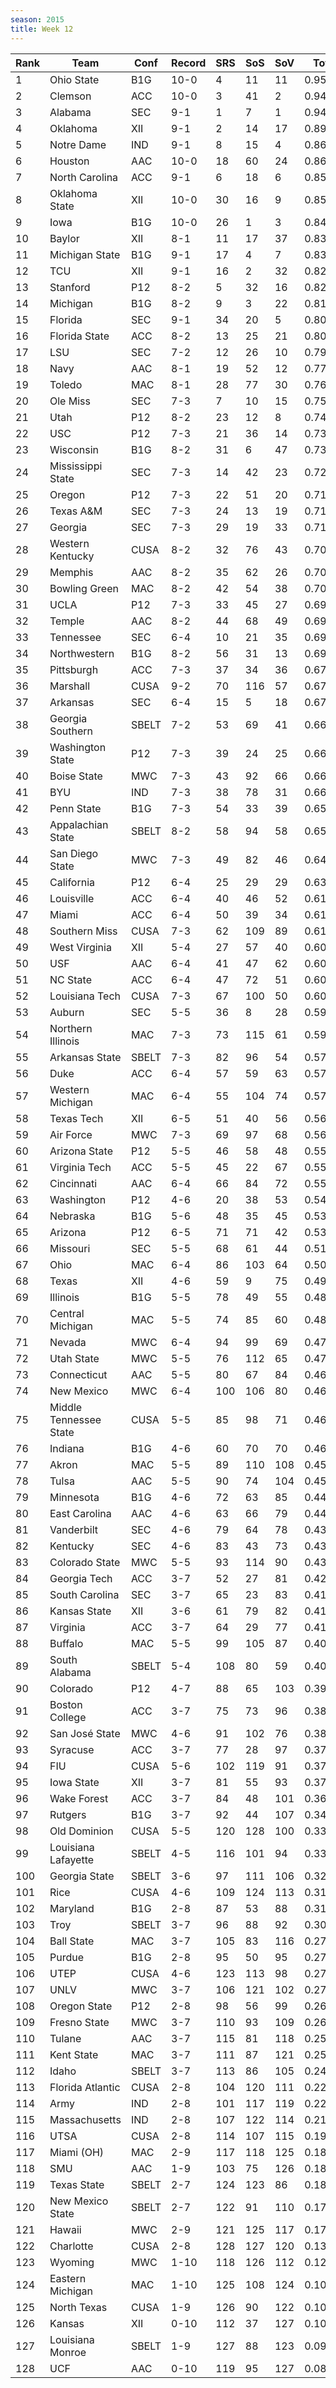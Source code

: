 ```yaml
---
season: 2015
title: Week 12
---
```

<table class="display"><thead><tr><th>Rank</th><th>Team</th><th>Conf</th><th>Record</th><th>SRS</th><th>SoS</th><th>SoV</th><th>Total</th></tr></thead><tbody>
<tr><td>1</td><td>Ohio State</td><td>B1G</td><td>10-0</td><td>4</td><td>11</td><td>11</td><td>0.95611</td></tr>
<tr><td>2</td><td>Clemson</td><td>ACC</td><td>10-0</td><td>3</td><td>41</td><td>2</td><td>0.94735</td></tr>
<tr><td>3</td><td>Alabama</td><td>SEC</td><td>9-1</td><td>1</td><td>7</td><td>1</td><td>0.94500</td></tr>
<tr><td>4</td><td>Oklahoma</td><td>XII</td><td>9-1</td><td>2</td><td>14</td><td>17</td><td>0.89045</td></tr>
<tr><td>5</td><td>Notre Dame</td><td>IND</td><td>9-1</td><td>8</td><td>15</td><td>4</td><td>0.86848</td></tr>
<tr><td>6</td><td>Houston</td><td>AAC</td><td>10-0</td><td>18</td><td>60</td><td>24</td><td>0.86269</td></tr>
<tr><td>7</td><td>North Carolina</td><td>ACC</td><td>9-1</td><td>6</td><td>18</td><td>6</td><td>0.85904</td></tr>
<tr><td>8</td><td>Oklahoma State</td><td>XII</td><td>10-0</td><td>30</td><td>16</td><td>9</td><td>0.85133</td></tr>
<tr><td>9</td><td>Iowa</td><td>B1G</td><td>10-0</td><td>26</td><td>1</td><td>3</td><td>0.84943</td></tr>
<tr><td>10</td><td>Baylor</td><td>XII</td><td>8-1</td><td>11</td><td>17</td><td>37</td><td>0.83902</td></tr>
<tr><td>11</td><td>Michigan State</td><td>B1G</td><td>9-1</td><td>17</td><td>4</td><td>7</td><td>0.83039</td></tr>
<tr><td>12</td><td>TCU</td><td>XII</td><td>9-1</td><td>16</td><td>2</td><td>32</td><td>0.82509</td></tr>
<tr><td>13</td><td>Stanford</td><td>P12</td><td>8-2</td><td>5</td><td>32</td><td>16</td><td>0.82277</td></tr>
<tr><td>14</td><td>Michigan</td><td>B1G</td><td>8-2</td><td>9</td><td>3</td><td>22</td><td>0.81197</td></tr>
<tr><td>15</td><td>Florida</td><td>SEC</td><td>9-1</td><td>34</td><td>20</td><td>5</td><td>0.80927</td></tr>
<tr><td>16</td><td>Florida State</td><td>ACC</td><td>8-2</td><td>13</td><td>25</td><td>21</td><td>0.80532</td></tr>
<tr><td>17</td><td>LSU</td><td>SEC</td><td>7-2</td><td>12</td><td>26</td><td>10</td><td>0.79562</td></tr>
<tr><td>18</td><td>Navy</td><td>AAC</td><td>8-1</td><td>19</td><td>52</td><td>12</td><td>0.77637</td></tr>
<tr><td>19</td><td>Toledo</td><td>MAC</td><td>8-1</td><td>28</td><td>77</td><td>30</td><td>0.76863</td></tr>
<tr><td>20</td><td>Ole Miss</td><td>SEC</td><td>7-3</td><td>7</td><td>10</td><td>15</td><td>0.75056</td></tr>
<tr><td>21</td><td>Utah</td><td>P12</td><td>8-2</td><td>23</td><td>12</td><td>8</td><td>0.74419</td></tr>
<tr><td>22</td><td>USC</td><td>P12</td><td>7-3</td><td>21</td><td>36</td><td>14</td><td>0.73885</td></tr>
<tr><td>23</td><td>Wisconsin</td><td>B1G</td><td>8-2</td><td>31</td><td>6</td><td>47</td><td>0.73881</td></tr>
<tr><td>24</td><td>Mississippi State</td><td>SEC</td><td>7-3</td><td>14</td><td>42</td><td>23</td><td>0.72643</td></tr>
<tr><td>25</td><td>Oregon</td><td>P12</td><td>7-3</td><td>22</td><td>51</td><td>20</td><td>0.71578</td></tr>
<tr><td>26</td><td>Texas A&M</td><td>SEC</td><td>7-3</td><td>24</td><td>13</td><td>19</td><td>0.71431</td></tr>
<tr><td>27</td><td>Georgia</td><td>SEC</td><td>7-3</td><td>29</td><td>19</td><td>33</td><td>0.71263</td></tr>
<tr><td>28</td><td>Western Kentucky</td><td>CUSA</td><td>8-2</td><td>32</td><td>76</td><td>43</td><td>0.70739</td></tr>
<tr><td>29</td><td>Memphis</td><td>AAC</td><td>8-2</td><td>35</td><td>62</td><td>26</td><td>0.70696</td></tr>
<tr><td>30</td><td>Bowling Green</td><td>MAC</td><td>8-2</td><td>42</td><td>54</td><td>38</td><td>0.70608</td></tr>
<tr><td>31</td><td>UCLA</td><td>P12</td><td>7-3</td><td>33</td><td>45</td><td>27</td><td>0.69990</td></tr>
<tr><td>32</td><td>Temple</td><td>AAC</td><td>8-2</td><td>44</td><td>68</td><td>49</td><td>0.69833</td></tr>
<tr><td>33</td><td>Tennessee</td><td>SEC</td><td>6-4</td><td>10</td><td>21</td><td>35</td><td>0.69675</td></tr>
<tr><td>34</td><td>Northwestern</td><td>B1G</td><td>8-2</td><td>56</td><td>31</td><td>13</td><td>0.69199</td></tr>
<tr><td>35</td><td>Pittsburgh</td><td>ACC</td><td>7-3</td><td>37</td><td>34</td><td>36</td><td>0.67587</td></tr>
<tr><td>36</td><td>Marshall</td><td>CUSA</td><td>9-2</td><td>70</td><td>116</td><td>57</td><td>0.67079</td></tr>
<tr><td>37</td><td>Arkansas</td><td>SEC</td><td>6-4</td><td>15</td><td>5</td><td>18</td><td>0.67009</td></tr>
<tr><td>38</td><td>Georgia Southern</td><td>SBELT</td><td>7-2</td><td>53</td><td>69</td><td>41</td><td>0.66428</td></tr>
<tr><td>39</td><td>Washington State</td><td>P12</td><td>7-3</td><td>39</td><td>24</td><td>25</td><td>0.66332</td></tr>
<tr><td>40</td><td>Boise State</td><td>MWC</td><td>7-3</td><td>43</td><td>92</td><td>66</td><td>0.66266</td></tr>
<tr><td>41</td><td>BYU</td><td>IND</td><td>7-3</td><td>38</td><td>78</td><td>31</td><td>0.66201</td></tr>
<tr><td>42</td><td>Penn State</td><td>B1G</td><td>7-3</td><td>54</td><td>33</td><td>39</td><td>0.65873</td></tr>
<tr><td>43</td><td>Appalachian State</td><td>SBELT</td><td>8-2</td><td>58</td><td>94</td><td>58</td><td>0.65492</td></tr>
<tr><td>44</td><td>San Diego State</td><td>MWC</td><td>7-3</td><td>49</td><td>82</td><td>46</td><td>0.64515</td></tr>
<tr><td>45</td><td>California</td><td>P12</td><td>6-4</td><td>25</td><td>29</td><td>29</td><td>0.63631</td></tr>
<tr><td>46</td><td>Louisville</td><td>ACC</td><td>6-4</td><td>40</td><td>46</td><td>52</td><td>0.61932</td></tr>
<tr><td>47</td><td>Miami</td><td>ACC</td><td>6-4</td><td>50</td><td>39</td><td>34</td><td>0.61641</td></tr>
<tr><td>48</td><td>Southern Miss</td><td>CUSA</td><td>7-3</td><td>62</td><td>109</td><td>89</td><td>0.61386</td></tr>
<tr><td>49</td><td>West Virginia</td><td>XII</td><td>5-4</td><td>27</td><td>57</td><td>40</td><td>0.60703</td></tr>
<tr><td>50</td><td>USF</td><td>AAC</td><td>6-4</td><td>41</td><td>47</td><td>62</td><td>0.60692</td></tr>
<tr><td>51</td><td>NC State</td><td>ACC</td><td>6-4</td><td>47</td><td>72</td><td>51</td><td>0.60526</td></tr>
<tr><td>52</td><td>Louisiana Tech</td><td>CUSA</td><td>7-3</td><td>67</td><td>100</td><td>50</td><td>0.60109</td></tr>
<tr><td>53</td><td>Auburn</td><td>SEC</td><td>5-5</td><td>36</td><td>8</td><td>28</td><td>0.59434</td></tr>
<tr><td>54</td><td>Northern Illinois</td><td>MAC</td><td>7-3</td><td>73</td><td>115</td><td>61</td><td>0.59299</td></tr>
<tr><td>55</td><td>Arkansas State</td><td>SBELT</td><td>7-3</td><td>82</td><td>96</td><td>54</td><td>0.57730</td></tr>
<tr><td>56</td><td>Duke</td><td>ACC</td><td>6-4</td><td>57</td><td>59</td><td>63</td><td>0.57590</td></tr>
<tr><td>57</td><td>Western Michigan</td><td>MAC</td><td>6-4</td><td>55</td><td>104</td><td>74</td><td>0.57092</td></tr>
<tr><td>58</td><td>Texas Tech</td><td>XII</td><td>6-5</td><td>51</td><td>40</td><td>56</td><td>0.56852</td></tr>
<tr><td>59</td><td>Air Force</td><td>MWC</td><td>7-3</td><td>69</td><td>97</td><td>68</td><td>0.56019</td></tr>
<tr><td>60</td><td>Arizona State</td><td>P12</td><td>5-5</td><td>46</td><td>58</td><td>48</td><td>0.55956</td></tr>
<tr><td>61</td><td>Virginia Tech</td><td>ACC</td><td>5-5</td><td>45</td><td>22</td><td>67</td><td>0.55762</td></tr>
<tr><td>62</td><td>Cincinnati</td><td>AAC</td><td>6-4</td><td>66</td><td>84</td><td>72</td><td>0.55327</td></tr>
<tr><td>63</td><td>Washington</td><td>P12</td><td>4-6</td><td>20</td><td>38</td><td>53</td><td>0.54545</td></tr>
<tr><td>64</td><td>Nebraska</td><td>B1G</td><td>5-6</td><td>48</td><td>35</td><td>45</td><td>0.53444</td></tr>
<tr><td>65</td><td>Arizona</td><td>P12</td><td>6-5</td><td>71</td><td>71</td><td>42</td><td>0.53356</td></tr>
<tr><td>66</td><td>Missouri</td><td>SEC</td><td>5-5</td><td>68</td><td>61</td><td>44</td><td>0.51335</td></tr>
<tr><td>67</td><td>Ohio</td><td>MAC</td><td>6-4</td><td>86</td><td>103</td><td>64</td><td>0.50556</td></tr>
<tr><td>68</td><td>Texas</td><td>XII</td><td>4-6</td><td>59</td><td>9</td><td>75</td><td>0.49006</td></tr>
<tr><td>69</td><td>Illinois</td><td>B1G</td><td>5-5</td><td>78</td><td>49</td><td>55</td><td>0.48633</td></tr>
<tr><td>70</td><td>Central Michigan</td><td>MAC</td><td>5-5</td><td>74</td><td>85</td><td>60</td><td>0.48152</td></tr>
<tr><td>71</td><td>Nevada</td><td>MWC</td><td>6-4</td><td>94</td><td>99</td><td>69</td><td>0.47820</td></tr>
<tr><td>72</td><td>Utah State</td><td>MWC</td><td>5-5</td><td>76</td><td>112</td><td>65</td><td>0.47493</td></tr>
<tr><td>73</td><td>Connecticut</td><td>AAC</td><td>5-5</td><td>80</td><td>67</td><td>84</td><td>0.46998</td></tr>
<tr><td>74</td><td>New Mexico</td><td>MWC</td><td>6-4</td><td>100</td><td>106</td><td>80</td><td>0.46519</td></tr>
<tr><td>75</td><td>Middle Tennessee State</td><td>CUSA</td><td>5-5</td><td>85</td><td>98</td><td>71</td><td>0.46169</td></tr>
<tr><td>76</td><td>Indiana</td><td>B1G</td><td>4-6</td><td>60</td><td>70</td><td>70</td><td>0.46079</td></tr>
<tr><td>77</td><td>Akron</td><td>MAC</td><td>5-5</td><td>89</td><td>110</td><td>108</td><td>0.45467</td></tr>
<tr><td>78</td><td>Tulsa</td><td>AAC</td><td>5-5</td><td>90</td><td>74</td><td>104</td><td>0.45165</td></tr>
<tr><td>79</td><td>Minnesota</td><td>B1G</td><td>4-6</td><td>72</td><td>63</td><td>85</td><td>0.44317</td></tr>
<tr><td>80</td><td>East Carolina</td><td>AAC</td><td>4-6</td><td>63</td><td>66</td><td>79</td><td>0.44098</td></tr>
<tr><td>81</td><td>Vanderbilt</td><td>SEC</td><td>4-6</td><td>79</td><td>64</td><td>78</td><td>0.43818</td></tr>
<tr><td>82</td><td>Kentucky</td><td>SEC</td><td>4-6</td><td>83</td><td>43</td><td>73</td><td>0.43352</td></tr>
<tr><td>83</td><td>Colorado State</td><td>MWC</td><td>5-5</td><td>93</td><td>114</td><td>90</td><td>0.43013</td></tr>
<tr><td>84</td><td>Georgia Tech</td><td>ACC</td><td>3-7</td><td>52</td><td>27</td><td>81</td><td>0.42346</td></tr>
<tr><td>85</td><td>South Carolina</td><td>SEC</td><td>3-7</td><td>65</td><td>23</td><td>83</td><td>0.41800</td></tr>
<tr><td>86</td><td>Kansas State</td><td>XII</td><td>3-6</td><td>61</td><td>79</td><td>82</td><td>0.41795</td></tr>
<tr><td>87</td><td>Virginia</td><td>ACC</td><td>3-7</td><td>64</td><td>29</td><td>77</td><td>0.41266</td></tr>
<tr><td>88</td><td>Buffalo</td><td>MAC</td><td>5-5</td><td>99</td><td>105</td><td>87</td><td>0.40819</td></tr>
<tr><td>89</td><td>South Alabama</td><td>SBELT</td><td>5-4</td><td>108</td><td>80</td><td>59</td><td>0.40301</td></tr>
<tr><td>90</td><td>Colorado</td><td>P12</td><td>4-7</td><td>88</td><td>65</td><td>103</td><td>0.39724</td></tr>
<tr><td>91</td><td>Boston College</td><td>ACC</td><td>3-7</td><td>75</td><td>73</td><td>96</td><td>0.38729</td></tr>
<tr><td>92</td><td>San José State</td><td>MWC</td><td>4-6</td><td>91</td><td>102</td><td>76</td><td>0.38430</td></tr>
<tr><td>93</td><td>Syracuse</td><td>ACC</td><td>3-7</td><td>77</td><td>28</td><td>97</td><td>0.37864</td></tr>
<tr><td>94</td><td>FIU</td><td>CUSA</td><td>5-6</td><td>102</td><td>119</td><td>91</td><td>0.37312</td></tr>
<tr><td>95</td><td>Iowa State</td><td>XII</td><td>3-7</td><td>81</td><td>55</td><td>93</td><td>0.37298</td></tr>
<tr><td>96</td><td>Wake Forest</td><td>ACC</td><td>3-7</td><td>84</td><td>48</td><td>101</td><td>0.36132</td></tr>
<tr><td>97</td><td>Rutgers</td><td>B1G</td><td>3-7</td><td>92</td><td>44</td><td>107</td><td>0.34815</td></tr>
<tr><td>98</td><td>Old Dominion</td><td>CUSA</td><td>5-5</td><td>120</td><td>128</td><td>100</td><td>0.33872</td></tr>
<tr><td>99</td><td>Louisiana Lafayette</td><td>SBELT</td><td>4-5</td><td>116</td><td>101</td><td>94</td><td>0.33803</td></tr>
<tr><td>100</td><td>Georgia State</td><td>SBELT</td><td>3-6</td><td>97</td><td>111</td><td>106</td><td>0.32010</td></tr>
<tr><td>101</td><td>Rice</td><td>CUSA</td><td>4-6</td><td>109</td><td>124</td><td>113</td><td>0.31940</td></tr>
<tr><td>102</td><td>Maryland</td><td>B1G</td><td>2-8</td><td>87</td><td>53</td><td>88</td><td>0.31539</td></tr>
<tr><td>103</td><td>Troy</td><td>SBELT</td><td>3-7</td><td>96</td><td>88</td><td>92</td><td>0.30535</td></tr>
<tr><td>104</td><td>Ball State</td><td>MAC</td><td>3-7</td><td>105</td><td>83</td><td>116</td><td>0.27607</td></tr>
<tr><td>105</td><td>Purdue</td><td>B1G</td><td>2-8</td><td>95</td><td>50</td><td>95</td><td>0.27432</td></tr>
<tr><td>106</td><td>UTEP</td><td>CUSA</td><td>4-6</td><td>123</td><td>113</td><td>98</td><td>0.27364</td></tr>
<tr><td>107</td><td>UNLV</td><td>MWC</td><td>3-7</td><td>106</td><td>121</td><td>102</td><td>0.27350</td></tr>
<tr><td>108</td><td>Oregon State</td><td>P12</td><td>2-8</td><td>98</td><td>56</td><td>99</td><td>0.26920</td></tr>
<tr><td>109</td><td>Fresno State</td><td>MWC</td><td>3-7</td><td>110</td><td>93</td><td>109</td><td>0.26275</td></tr>
<tr><td>110</td><td>Tulane</td><td>AAC</td><td>3-7</td><td>115</td><td>81</td><td>118</td><td>0.25746</td></tr>
<tr><td>111</td><td>Kent State</td><td>MAC</td><td>3-7</td><td>111</td><td>87</td><td>121</td><td>0.25555</td></tr>
<tr><td>112</td><td>Idaho</td><td>SBELT</td><td>3-7</td><td>113</td><td>86</td><td>105</td><td>0.24175</td></tr>
<tr><td>113</td><td>Florida Atlantic</td><td>CUSA</td><td>2-8</td><td>104</td><td>120</td><td>111</td><td>0.22815</td></tr>
<tr><td>114</td><td>Army</td><td>IND</td><td>2-8</td><td>101</td><td>117</td><td>119</td><td>0.22467</td></tr>
<tr><td>115</td><td>Massachusetts</td><td>IND</td><td>2-8</td><td>107</td><td>122</td><td>114</td><td>0.21725</td></tr>
<tr><td>116</td><td>UTSA</td><td>CUSA</td><td>2-8</td><td>114</td><td>107</td><td>115</td><td>0.19683</td></tr>
<tr><td>117</td><td>Miami (OH)</td><td>MAC</td><td>2-9</td><td>117</td><td>118</td><td>125</td><td>0.18933</td></tr>
<tr><td>118</td><td>SMU</td><td>AAC</td><td>1-9</td><td>103</td><td>75</td><td>126</td><td>0.18724</td></tr>
<tr><td>119</td><td>Texas State</td><td>SBELT</td><td>2-7</td><td>124</td><td>123</td><td>86</td><td>0.18529</td></tr>
<tr><td>120</td><td>New Mexico State</td><td>SBELT</td><td>2-7</td><td>122</td><td>91</td><td>110</td><td>0.17683</td></tr>
<tr><td>121</td><td>Hawaii</td><td>MWC</td><td>2-9</td><td>121</td><td>125</td><td>117</td><td>0.17084</td></tr>
<tr><td>122</td><td>Charlotte</td><td>CUSA</td><td>2-8</td><td>128</td><td>127</td><td>120</td><td>0.13559</td></tr>
<tr><td>123</td><td>Wyoming</td><td>MWC</td><td>1-10</td><td>118</td><td>126</td><td>112</td><td>0.12711</td></tr>
<tr><td>124</td><td>Eastern Michigan</td><td>MAC</td><td>1-10</td><td>125</td><td>108</td><td>124</td><td>0.10870</td></tr>
<tr><td>125</td><td>North Texas</td><td>CUSA</td><td>1-9</td><td>126</td><td>90</td><td>122</td><td>0.10738</td></tr>
<tr><td>126</td><td>Kansas</td><td>XII</td><td>0-10</td><td>112</td><td>37</td><td>127</td><td>0.10535</td></tr>
<tr><td>127</td><td>Louisiana Monroe</td><td>SBELT</td><td>1-9</td><td>127</td><td>88</td><td>123</td><td>0.09767</td></tr>
<tr><td>128</td><td>UCF</td><td>AAC</td><td>0-10</td><td>119</td><td>95</td><td>127</td><td>0.08880</td></tr>
</tbody></table>
